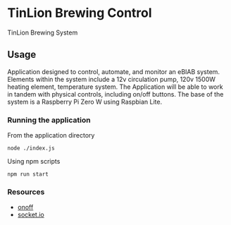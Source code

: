 # TinLion Brewing Control

TinLion Brewing System

## Usage

Application designed to control, automate, and monitor an eBIAB system. Elements within the system include a 12v circulation pump, 120v 1500W heating
element, temperature system. The Application will be able to work in tandem with physical controls, including on/off buttons. The base of the system
is a Raspberry Pi Zero W using Raspbian Lite.

### Running the application

From the application directory

```node ./index.js```

Using npm scripts

```npm run start```

### Resources
* [onoff](https://www.npmjs.com/package/onoff)
* [socket.io](https://www.npmjs.com/package/socket.io)